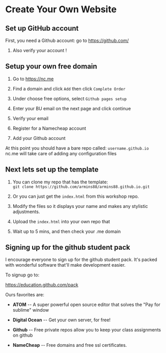 # Create Your Own Website

## Set up GitHub account
 First, you need a Github account: go to https://github.com/

1. Also verify your account !

## Setup your own free domain

1. Go to https://nc.me

2. Find a domain and click `Add` then click `Complete Order`

3. Under choose free options, select `Github pages setup `

4. Enter your BU email on the next page and click continue

5. Verify your email 

6. Register for a Namecheap account

7. Add your Github account

At this point you should have a bare repo called: `username.github.io`
<br /> nc.me will take care of adding any configuration files


## Next lets set up the template

1. You can clone my repo that has the template: <br />
 `git clone https://github.com/armins88/armins88.github.io.git`

2. Or you can just get the `index.html` from this workshop repo. 

3. Modify the files so it displays your name and makes any stylistic adjustments.

4. Upload the `index.html` into your own repo that 

5. Wait up to 5 mins, and then check your .me domain


## Signing up for the github student pack

I encourage everyone to sign up for the github student pack. It's packed with wonderful software that'll make development easier.

To signup go to:

https://education.github.com/pack

Ours favorites are:

* **ATOM** -- A super powerful open source editor that solves the "Pay for sublime" window

* **Digital Ocean** -- Get your own server, for free!

* **Github** -- Free private repos allow you to keep your class assignments on github

* **NameCheap** -- Free domains and free ssl certificates. 

